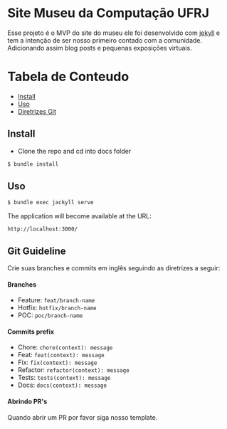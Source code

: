 # Site Museu da Computação UFRJ 

Esse projeto é o MVP do site do museu ele foi desenvolvido com [jekyll](https://jekyllrb.com/) e tem a intenção de ser nosso primeiro contado com a comunidade. Adicionando assim blog posts e pequenas exposições virtuais. 


Tabela de Conteudo
=================

  * [Install](#install)
  * [Uso](#uso)
  * [Diretrizes Git](#git-guideline)

## Install

+ Clone the repo and cd into docs folder

``` bash
$ bundle install
```

## Uso

```bash 
$ bundle exec jackyll serve
```

The application will become available at the URL:

```
http://localhost:3000/
```


## Git Guideline
Crie suas branches e commits em inglês seguindo as diretrizes a seguir: 

#### Branches
- Feature:  `feat/branch-name`
- Hotfix: `hotfix/branch-name`
- POC: `poc/branch-name`

#### Commits prefix
- Chore: `chore(context): message`
- Feat: `feat(context): message`
- Fix: `fix(context): message`
- Refactor: `refactor(context): message`
- Tests: `tests(context): message`
- Docs: `docs(context): message`

#### Abrindo PR's 

Quando abrir um PR por favor siga nosso template. 

